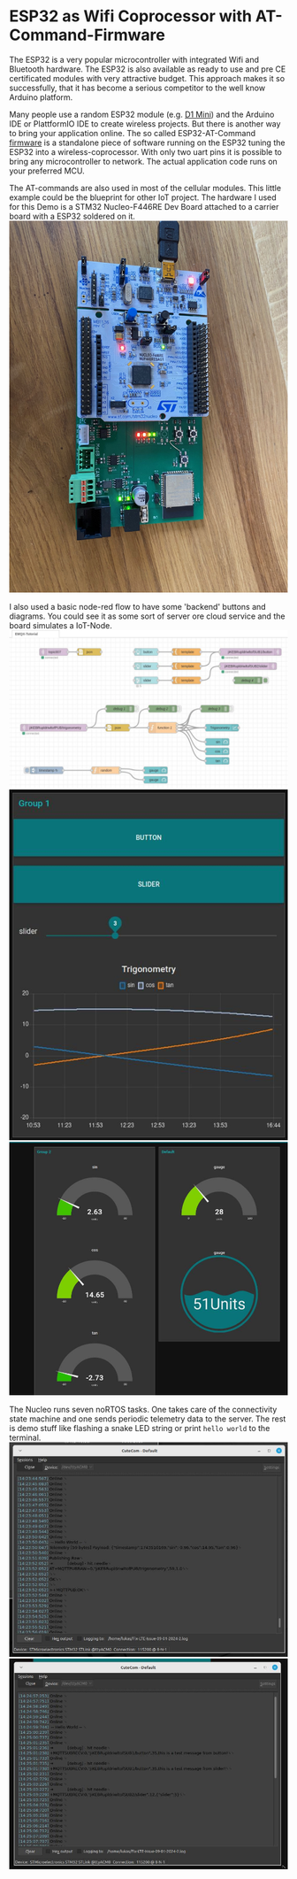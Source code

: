 # ESP32 as Wifi Coprocessor with AT-Command-Firmware
The ESP32 is a very popular microcontroller with integrated Wifi and Bluetooth hardware.
The ESP32 is also available as ready to use and pre CE certificated modules with very attractive budget.
This approach makes it so successfully, that it has become a serious competitor to the well know Arduino platform.  

Many people use a random ESP32 module (e.g. [D1 Mini](https://www.az-delivery.de/products/esp32-d1-mini)) and the Arduino IDE or PlattformIO IDE to create wireless projects.
But there is another way to bring your application online.
The so called ESP32-AT-Command [firmware](https://docs.espressif.com/projects/esp-at/en/latest/esp32/AT_Command_Set/index.html) is a standalone piece of software running on the ESP32 tuning the ESP32 into a wireless-coprocessor.
With only two uart pins it is possible to bring any microcontroller to network.
The actual application code runs on your preferred MCU.  

The AT-commands are also used in most of the cellular modules. This little example could be the blueprint for other IoT project.
The hardware I used for this Demo is a STM32 Nucleo-F446RE Dev Board attached to a carrier board with a ESP32 soldered on it.
![](../Images/Nucleo-ESP32-board.jpg)  

I also used a basic node-red flow to have some 'backend' buttons and diagrams. You could see it as some sort of server ore cloud service and the board simulates a IoT-Node.  
![](../Images/node-red-flow.jpg)  
![](../Images/node-red-dashboard1.jpg)  
![](../Images/node-red-dashboard2.jpg)  

The Nucleo runs seven noRTOS tasks. One takes care of the connectivity state machine and one sends periodic telemetry data to the server. The rest is demo stuff like flashing a snake LED string or print `hello world` to the terminal.  
![](../Images/terminal-telemetry.jpg)  
![](../Images/terminal-button-callback.jpg)  